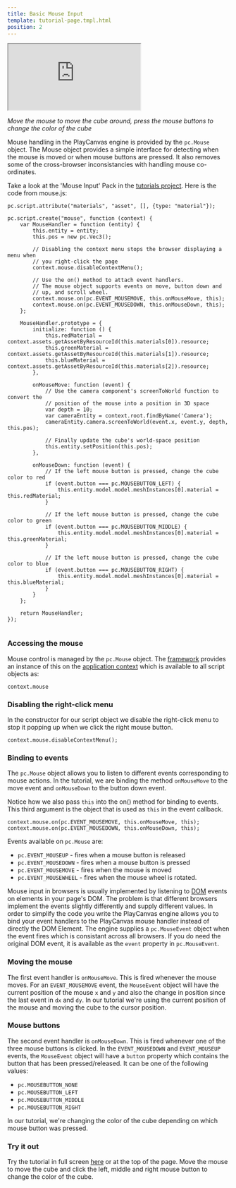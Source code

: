 ```yaml
---
title: Basic Mouse Input
template: tutorial-page.tmpl.html
position: 2
---
```


<iframe src="http://apps.playcanvas.com/playcanvas/tutorials/input_mouse?overlay=false"></iframe>

*Move the mouse to move the cube around, press the mouse buttons to change the color of the cube*

Mouse handling in the PlayCanvas engine is provided by the `pc.Mouse` object. The Mouse object provides a simple interface for detecting when the mouse is moved or when mouse buttons are pressed. It also removes some of the cross-browser inconsistancies with handling mouse co-ordinates.

Take a look at the 'Mouse Input' Pack in the [tutorials project][1]. Here is the code from mouse.js:

~~~javascript~~~
pc.script.attribute("materials", "asset", [], {type: "material"});

pc.script.create("mouse", function (context) {
    var MouseHandler = function (entity) {
        this.entity = entity;
        this.pos = new pc.Vec3();

        // Disabling the context menu stops the browser displaying a menu when
        // you right-click the page
        context.mouse.disableContextMenu();

        // Use the on() method to attach event handlers.
        // The mouse object supports events on move, button down and
        // up, and scroll wheel.
        context.mouse.on(pc.EVENT_MOUSEMOVE, this.onMouseMove, this);
        context.mouse.on(pc.EVENT_MOUSEDOWN, this.onMouseDown, this);
    };

    MouseHandler.prototype = {
        initialize: function () {
            this.redMaterial = context.assets.getAssetByResourceId(this.materials[0]).resource;
            this.greenMaterial = context.assets.getAssetByResourceId(this.materials[1]).resource;
            this.blueMaterial = context.assets.getAssetByResourceId(this.materials[2]).resource;
        },

        onMouseMove: function (event) {
            // Use the camera component's screenToWorld function to convert the
            // position of the mouse into a position in 3D space
            var depth = 10;
            var cameraEntity = context.root.findByName('Camera');
            cameraEntity.camera.screenToWorld(event.x, event.y, depth, this.pos);

            // Finally update the cube's world-space position
            this.entity.setPosition(this.pos);
        },

        onMouseDown: function (event) {
            // If the left mouse button is pressed, change the cube color to red
            if (event.button === pc.MOUSEBUTTON_LEFT) {
                this.entity.model.model.meshInstances[0].material = this.redMaterial;
            }

            // If the left mouse button is pressed, change the cube color to green
            if (event.button === pc.MOUSEBUTTON_MIDDLE) {
                this.entity.model.model.meshInstances[0].material = this.greenMaterial;
            }

            // If the left mouse button is pressed, change the cube color to blue
            if (event.button === pc.MOUSEBUTTON_RIGHT) {
                this.entity.model.model.meshInstances[0].material = this.blueMaterial;
            }
        }
    };

    return MouseHandler;
});


~~~

### Accessing the mouse

Mouse control is managed by the `pc.Mouse` object. The [framework][2] provides an instance of this on the [application context][3] which is available to all script objects as:

~~~javascript~~~
context.mouse
~~~

### Disabling the right-click menu

In the constructor for our script object we disable the right-click menu to stop it popping up when we click the right mouse button.

~~~javascript~~~
context.mouse.disableContextMenu();
~~~

### Binding to events

The `pc.Mouse` object allows you to listen to different events corresponding to mouse actions. In the tutorial, we are binding the method `onMouseMove` to the move event and `onMouseDown` to the button down event.

Notice how we also pass `this` into the on() method for binding to events. This third argument is the object that is used as `this` in the event callback.

~~~javascript~~~
context.mouse.on(pc.EVENT_MOUSEMOVE, this.onMouseMove, this);
context.mouse.on(pc.EVENT_MOUSEDOWN, this.onMouseDown, this);
~~~

Events available on `pc.Mouse` are:

* `pc.EVENT_MOUSEUP` - fires when a mouse button is released
* `pc.EVENT_MOUSEDOWN` - fires when a mouse button is pressed
* `pc.EVENT_MOUSEMOVE` - fires when the mouse is moved
* `pc.EVENT_MOUSEWHEEL` - fires when the mouse wheel is rotated.

Mouse input in browsers is usually implemented by listening to [DOM][4] events on elements in your page's DOM. The problem is that different browsers implement the events slightly differently and supply different values. In order to simplify the code you write the PlayCanvas engine allows you to bind your event handlers to the PlayCanvas mouse handler instead of directly the DOM Element. The engine supplies a `pc.MouseEvent` object when the event fires which is consistant across all browsers. If you do need the original DOM event, it is available as the `event` property in `pc.MouseEvent`.

### Moving the mouse

The first event handler is `onMouseMove`. This is fired whenever the mouse moves. For an `EVENT_MOUSEMOVE` event, the `MouseEvent` object will have the current position of the mouse `x` and `y` and also the change in position since the last event in `dx` and `dy`. In our tutorial we're using the current position of the mouse and moving the cube to the cursor position.

### Mouse buttons

The second event handler is `onMouseDown`. This is fired whenever one of the three mouse buttons is clicked. In the `EVENT_MOUSEDOWN` and `EVENT_MOUSEUP` events, the `MouseEvent` object will have a `button` property which contains the button that has been pressed/released. It can be one of the following values:

* `pc.MOUSEBUTTON_NONE`
* `pc.MOUSEBUTTON_LEFT`
* `pc.MOUSEBUTTON_MIDDLE`
* `pc.MOUSEBUTTON_RIGHT`

In our tutorial, we're changing the color of the cube depending on which mouse button was pressed.

### Try it out

Try the tutorial in full screen [here][5] or at the top of the page. Move the mouse to move the cube and click the left, middle and right mouse button to change the color of the cube.

[1]: https://playcanvas.com/project/186/overview/tutorials
[2]: /user-manual/glossary#framework
[3]: /user-manual/glossary#context
[4]: /user-manual/glossary#dom
[5]: http://apps.playcanvas.com/playcanvas/tutorials/input_mouse
